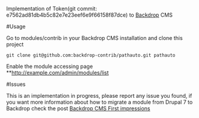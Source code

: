 Implementation of Token(git commit: e7562ad81db4b5c82e7e23eef6e9f66158f87dce) to [Backdrop](backdropcms.org) CMS

#Usage

Go to modules/contrib in your Backdrop CMS installation and clone this project

```
git clone git@github.com:backdrop-contrib/pathauto.git pathauto
```

Enable the module accessing page **http://example.com/admin/modules/list

#Issues

This is an implementation in progress, please report any issue you found, if you want more information about how to migrate a module from Drupal 7 to Backdrop check the post <a href="http://enzolutions.com/articles/2014/12/29/backdrop-cms-first-impressions/">Backdrop CMS First impressions</a>

